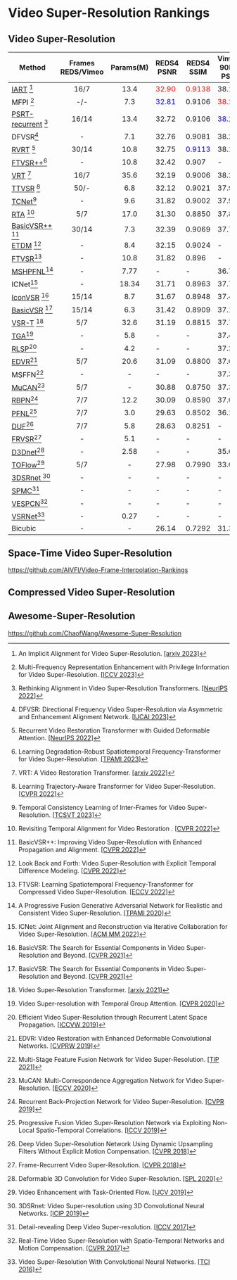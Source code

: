 # Video Super-Resolution Rankings

## Video Super-Resolution

| Method                                                                                         | Frames REDS/Vimeo | Params(M) | REDS4 PSNR                    | REDS4 SSIM                     | Vimeo-90K-T PSNR              | Vimeo-90K-T SSIM               | Vid4 PSNR                     | Vid4 SSIM                      |
|------------------------------------------------------------------------------------------------|:-----------------:|:---------:|-------------------------------|--------------------------------|-------------------------------|--------------------------------|-------------------------------|--------------------------------|
| [IART](https://github.com/kai422/IART) [^32]                                                   |       16/7        |   13.4    | <font color=red>32.90</font>  | <font color=red>0.9138</font>  | 38.14                         | 0.9528                         | <font color=blue>28.26</font> | <font color=blue>0.8517</font> |
| MFPI [^31]                                                                                     |        -/-        |    7.3    | <font color=blue>32.81</font> | 0.9106                         | <font color=red>38.28</font>  | 0.9534                         | 28.11                         | 0.8481                         |
| [PSRT-recurrent](https://github.com/XPixelGroup/RethinkVSRAlignment) [^30]                     |       16/14       |   13.4    | 32.72                         | 0.9106                         | <font color=blue>38.27</font> | <font color=blue>0.9536</font> | 28.07                         | 0.8485                         |
| DFVSR[^29]                                                                                     |         -         |    7.1    | 32.76                         | 0.9081                         | 38.25                         | <font color=red>0.9556</font>  | 27.92                         | 0.8427                         |
| [RVRT](https://github.com/JingyunLiang/RVRT) [^28]                                             |       30/14       |   10.8    | 32.75                         | <font color=blue>0.9113</font> | 38.15                         | 0.9527                         | 27.99                         | 0.8426                         |
| [FTVSR++](https://github.com/researchmm/FTVSR)[^27]                                            |         -         |   10.8    | 32.42                         | 0.907                          | -                             | -                              | <font color=red>28.80</font>  | <font color=red>0.868</font>   |
| [VRT](https://github.com/JingyunLiang/VRT) [^26]                                               |       16/7        |   35.6    | 32.19                         | 0.9006                         | 38.20                         | 0.9530                         | 27.93                         | 0.8425                         |
| [TTVSR](https://github.com/researchmm/TTVSR) [^25]                                             |       50/-        |    6.8    | 32.12                         | 0.9021                         | 37.92                         | 0.9526                         | 28.40                         | 0.8643                         |
| [TCNet](https://github.com/Kimsure/TCNet-for-VSR)[^24]                                         |         -         |    9.6    | 31.82                         | 0.9002                         | 37.94                         | 0.9514                         | 27.48                         | 0.8380                         |
| [RTA](https://github.com/redrock303/Revisiting-Temporal-Alignment-for-Video-Restoration) [^23] |        5/7        |   17.0    | 31.30                         | 0.8850                         | 37.84                         | 0.9498                         | 27.90                         | 0.8380                         |
| [BasicVSR++](https://github.com/ckkelvinchan/BasicVSR_PlusPlus) [^22]                          |       30/14       |    7.3    | 32.39                         | 0.9069                         | 37.79                         | 0.9500                         | 27.79                         | 0.8400                         |
| [ETDM](https://github.com/junpan19/ETDM) [^21]                                                 |         -         |    8.4    | 32.15                         | 0.9024                         | -                             | -                              | 28.81                         | 0.8725                         |
| [FTVSR](https://github.com/researchmm/FTVSR)[^20]                                              |         -         |   10.8    | 31.82                         | 0.896                          | -                             | -                              | 28.31                         | 0.860                          |
| [MSHPFNL](https://github.com/psychopa4/MSHPFNL)[^19]                                           |         -         |   7.77    | -                             | -                              | 36.75                         | 0.9406                         | 27.70                         | 0.8472                         |
| ICNet[^18]                                                                                     |         -         |   18.34   | 31.71                         | 0.8963                         | 37.72                         | 0.9477                         | 27.43                         | 0.8287                         |
| [IconVSR](https://github.com/ckkelvinchan/BasicVSR-IconVSR) [^17]                              |       15/14       |    8.7    | 31.67                         | 0.8948                         | 37.47                         | 0.9476                         | 27.39                         | 0.8279                         |
| [BasicVSR](https://github.com/ckkelvinchan/BasicVSR-IconVSR) [^17]                             |       15/14       |    6.3    | 31.42                         | 0.8909                         | 37.18                         | 0.9450                         | 27.24                         | 0.8251                         |
| [VSR-T](https://github.com/caojiezhang/VSR-Transformer) [^16]                                  |        5/7        |   32.6    | 31.19                         | 0.8815                         | 37.71                         | 0.9494                         | 27.36                         | 0.8258                         |
| [TGA](https://github.com/junpan19/VSR_TGA)[^15]                                                |         -         |    5.8    | -                             | -                              | 37.43                         | 0.9480                         | 27.19                         | 0.8213                         |
| [RLSP](https://github.com/dariofuoli/RLSP)[^14]                                                |         -         |    4.2    | -                             | -                              | 37.39                         | 0.9470                         | 27.15                         | 0.8202                         |
| [EDVR](https://github.com/xinntao/EDVR)[^13]                                                   |        5/7        |   20.6    | 31.09                         | 0.8800                         | 37.61                         | 0.9489                         | 27.35                         | 0.8264                         |
| MSFFN[^12]                                                                                     |         -         |     -     | -                             | -                              | 37.33                         | 0.9467                         | 27.23                         | 0.8218                         |
| [MuCAN](https://github.com/dvlab-research/Simple-SR)[^11]                                      |        5/7        |     -     | 30.88                         | 0.8750                         | 37.32                         | 0.9465                         | -                             | -                              |
| [RBPN](https://github.com/alterzero/RBPN-PyTorch)[^10]                                         |        7/7        |   12.2    | 30.09                         | 0.8590                         | 37.07                         | 0.9435                         | 27.12                         | 0.8180                         |
| [PFNL](https://github.com/psychopa4/PFNL)[^9]                                                  |        7/7        |    3.0    | 29.63                         | 0.8502                         | 36.14                         | 0.9363                         | 26.73                         | 0.8029                         |
| [DUF](https://github.com/HymEric/VSR-DUF-Reimplement)[^8]                                      |        7/7        |    5.8    | 28.63                         | 0.8251                         | -                             | -                              | 27.33                         | 0.8319                         |
| [FRVSR](https://github.com/msmsajjadi/FRVSR)[^7]                                               |         -         |    5.1    | -                             | -                              | -                             | -                              | 26.69                         | 0.8220                         |
| [D3Dnet](https://github.com/XinyiYing/D3Dnet)[^6]                                              |         -         |   2.58    | -                             | -                              | 35.65                         | 0.933                          | 26.52                         | 0.799                          |
| [TOFlow](https://github.com/anchen1011/toflow)[^5]                                             |        5/7        |     -     | 27.98                         | 0.7990                         | 33.08                         | 0.9054                         | 25.89                         | 0.7651                         |
| [3DSRnet ](https://github.com/sooyekim/3DSRnet)[^4]                                            |         -         |     -     | -                             | -                              | -                             | -                              | 25.71                         | 0.7588                         |
| [SPMC](https://github.com/jiangsutx/SPMC_VideoSR)[^3]                                          |         -         |     -     | -                             | -                              | -                             | -                              | 25.52                         | 0.76                           |
| [VESPCN](https://github.com/JuheonYi/VESPCN-PyTorch)[^2]                                       |         -         |     -     | -                             | -                              | -                             | -                              | 25.35                         | 0.7577                         |
| [VSRNet](https://github.com/usstdqq/vsrnet_pytorch)[^1]                                        |         -         |   0.27    | -                             | -                              | -                             | -                              | 22.81                         | 0.65                           |
| Bicubic                                                                                        |         -         |     -     | 26.14                         | 0.7292                         | 31.32                         | 0.8684                         | 23.78                         | 0.6347                         |

## Space-Time Video Super-Resolution

https://github.com/AIVFI/Video-Frame-Interpolation-Rankings

## Compressed Video Super-Resolution

## Awesome-Super-Resolution

https://github.com/ChaofWang/Awesome-Super-Resolution

[^1]: Video Super-Resolution With Convolutional Neural Networks. [[TCI 2016]](https://ieeexplore.ieee.org/stamp/stamp.jsp?tp=&arnumber=7444187)
[^2]: Real-Time Video Super-Resolution with Spatio-Temporal Networks and Motion Compensation. [[CVPR 2017]](https://openaccess.thecvf.com/content_cvpr_2017/papers/Caballero_Real-Time_Video_Super-Resolution_CVPR_2017_paper.pdf)
[^3]: Detail-revealing Deep Video Super-resolution. [[ICCV 2017]](https://openaccess.thecvf.com/content_ICCV_2017/papers/Tao_Detail-Revealing_Deep_Video_ICCV_2017_paper.pdf)
[^4]: 3DSRnet: Video Super-resolution using 3D Convolutional Neural Networks. [[ICIP 2019]](https://arxiv.org/pdf/1812.09079.pdf)
[^5]: Video Enhancement with Task-Oriented Flow. [[IJCV 2019]](https://arxiv.org/pdf/1711.09078.pdf)
[^6]: Deformable 3D Convolution for Video Super-Resolution. [[SPL 2020]](https://arxiv.org/pdf/2004.02803.pdf)
[^7]: Frame-Recurrent Video Super-Resolution. [[CVPR 2018]](https://openaccess.thecvf.com/content_cvpr_2018/papers/Sajjadi_Frame-Recurrent_Video_Super-Resolution_CVPR_2018_paper.pdf)
[^8]: Deep Video Super-Resolution Network Using Dynamic Upsampling Filters Without Explicit Motion Compensation. [[CVPR 2018]](https://openaccess.thecvf.com/content_cvpr_2018/papers/Jo_Deep_Video_Super-Resolution_CVPR_2018_paper.pdf)
[^9]: Progressive Fusion Video Super-Resolution Network via Exploiting Non-Local Spatio-Temporal Correlations. [[ICCV 2019]](https://openaccess.thecvf.com/content_ICCV_2019/papers/Yi_Progressive_Fusion_Video_Super-Resolution_Network_via_Exploiting_Non-Local_Spatio-Temporal_Correlations_ICCV_2019_paper.pdf)
[^10]: Recurrent Back-Projection Network for Video Super-Resolution. [[CVPR 2019]](https://openaccess.thecvf.com/content_CVPR_2019/papers/Haris_Recurrent_Back-Projection_Network_for_Video_Super-Resolution_CVPR_2019_paper.pdf)
[^11]: MuCAN: Multi-Correspondence Aggregation Network for Video Super-Resolution. [[ECCV 2020]](https://www.ecva.net/papers/eccv_2020/papers_ECCV/papers/123550341.pdf)
[^12]: Multi-Stage Feature Fusion Network for Video Super-Resolution. [[TIP 2021]](https://ieeexplore.ieee.org/stamp/stamp.jsp?tp=&arnumber=9351768)
[^13]: EDVR: Video Restoration with Enhanced Deformable Convolutional Networks. [[CVPRW 2019]](https://openaccess.thecvf.com/content_CVPRW_2019/papers/NTIRE/Wang_EDVR_Video_Restoration_With_Enhanced_Deformable_Convolutional_Networks_CVPRW_2019_paper.pdf)
[^14]: Efficient Video Super-Resolution through Recurrent Latent Space Propagation. [[ICCVW 2019]](https://ieeexplore.ieee.org/stamp/stamp.jsp?tp=&arnumber=9022159)
[^15]: Video Super-resolution with Temporal Group Attention. [[CVPR 2020]](https://openaccess.thecvf.com/content_CVPR_2020/papers/Isobe_Video_Super-Resolution_With_Temporal_Group_Attention_CVPR_2020_paper.pdf)
[^16]: Video Super-Resolution Transformer. [[arxiv 2021]](https://arxiv.org/pdf/2106.06847.pdf)
[^17]: BasicVSR: The Search for Essential Components in Video Super-Resolution and Beyond. [[CVPR 2021]](https://openaccess.thecvf.com/content/CVPR2021/papers/Chan_BasicVSR_The_Search_for_Essential_Components_in_Video_Super-Resolution_and_CVPR_2021_paper.pdf)
[^18]: ICNet: Joint Alignment and Reconstruction via Iterative Collaboration for Video Super-Resolution. [[ACM MM 2022]](https://dl.acm.org/doi/pdf/10.1145/3503161.3547994)
[^19]: A Progressive Fusion Generative Adversarial Network for Realistic and Consistent Video Super-Resolution. [[TPAMI 2020]](https://ieeexplore.ieee.org/stamp/stamp.jsp?tp=&arnumber=9279273)
[^20]: FTVSR: Learning Spatiotemporal Frequency-Transformer for Compressed Video Super-Resolution. [[ECCV 2022]](https://www.ecva.net/papers/eccv_2022/papers_ECCV/papers/136780252.pdf)
[^21]: Look Back and Forth: Video Super-Resolution with Explicit Temporal Difference Modeling. [[CVPR 2022]](https://openaccess.thecvf.com/content/CVPR2022/papers/Isobe_Look_Back_and_Forth_Video_Super-Resolution_With_Explicit_Temporal_Difference_CVPR_2022_paper.pdf)
[^22]: BasicVSR++: Improving Video Super-Resolution with Enhanced Propagation and Alignment. [[CVPR 2022]](https://openaccess.thecvf.com/content/CVPR2022/papers/Chan_BasicVSR_Improving_Video_Super-Resolution_With_Enhanced_Propagation_and_Alignment_CVPR_2022_paper.pdf)
[^23]: Revisiting Temporal Alignment for Video Restoration . [[CVPR 2022]](https://openaccess.thecvf.com/content/CVPR2022/papers/Zhou_Revisiting_Temporal_Alignment_for_Video_Restoration_CVPR_2022_paper.pdf)
[^24]: Temporal Consistency Learning of Inter-Frames for Video Super-Resolution. [[TCSVT 2023]](https://ieeexplore.ieee.org/stamp/stamp.jsp?tp=&arnumber=9919163)
[^25]: Learning Trajectory-Aware Transformer for Video Super-Resolution. [[CVPR 2022]](https://openaccess.thecvf.com/content/CVPR2022/papers/Liu_Learning_Trajectory-Aware_Transformer_for_Video_Super-Resolution_CVPR_2022_paper.pdf)
[^26]: VRT: A Video Restoration Transformer. [[arxiv 2022]](https://arxiv.org/pdf/2201.12288.pdf)
[^27]: Learning Degradation-Robust Spatiotemporal Frequency-Transformer for Video Super-Resolution. [[TPAMI 2023]](https://ieeexplore.ieee.org/stamp/stamp.jsp?tp=&arnumber=10239462)
[^28]: Recurrent Video Restoration Transformer with Guided Deformable Attention. [[NeurIPS 2022]](https://openreview.net/pdf?id=GKfNB4BegL)
[^29]: DFVSR: Directional Frequency Video Super-Resolution via Asymmetric and Enhancement Alignment Network. [[IJCAI 2023]](https://www.ijcai.org/proceedings/2023/0076.pdf)
[^30]: Rethinking Alignment in Video Super-Resolution Transformers. [[NeurIPS 2022]](https://openreview.net/pdf?id=NgIf3FpcHie)
[^31]: Multi-Frequency Representation Enhancement with Privilege Information for Video Super-Resolution. [[ICCV 2023]](https://openaccess.thecvf.com/content/ICCV2023/papers/Li_Multi-Frequency_Representation_Enhancement_with_Privilege_Information_for_Video_Super-Resolution_ICCV_2023_paper.pdf)
[^32]: An Implicit Alignment for Video Super-Resolution. [[arxiv 2023]](https://arxiv.org/pdf/2305.00163.pdf)
